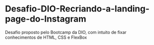 # Desafio-DIO-Recriando-a-landing-page-do-Instagram
Desafio proposto pelo Bootcamp da DIO, com intuito de fixar conhecimentos de HTML, CSS e FlexBox
